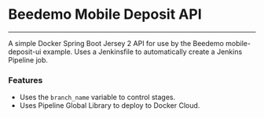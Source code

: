 # Beedemo Mobile Deposit API
-----------------------------
A simple Docker Spring Boot Jersey 2 API for use by the Beedemo mobile-deposit-ui example. Uses a Jenkinsfile to automatically create a Jenkins Pipeline job.

### Features
- Uses the `branch_name` variable to control stages.
- Uses Pipeline Global Library to deploy to Docker Cloud.


